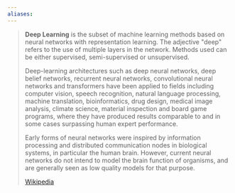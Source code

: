 ```yaml
---
aliases:
---
```

> **Deep Learning** is the subset of machine learning methods based on neural networks with representation learning. The adjective "deep" refers to the use of multiple layers in the network. Methods used can be either supervised, semi-supervised or unsupervised.
>
> Deep-learning architectures such as deep neural networks, deep belief networks, recurrent neural networks, convolutional neural networks and transformers have been applied to fields including computer vision, speech recognition, natural language processing, machine translation, bioinformatics, drug design, medical image analysis, climate science, material inspection and board game programs, where they have produced results comparable to and in some cases surpassing human expert performance.
>
> Early forms of neural networks were inspired by information processing and distributed communication nodes in biological systems, in particular the human brain. However, current neural networks do not intend to model the brain function of organisms, and are generally seen as low quality models for that purpose.
>
> [Wikipedia](https://en.wikipedia.org/wiki/Deep%20learning)